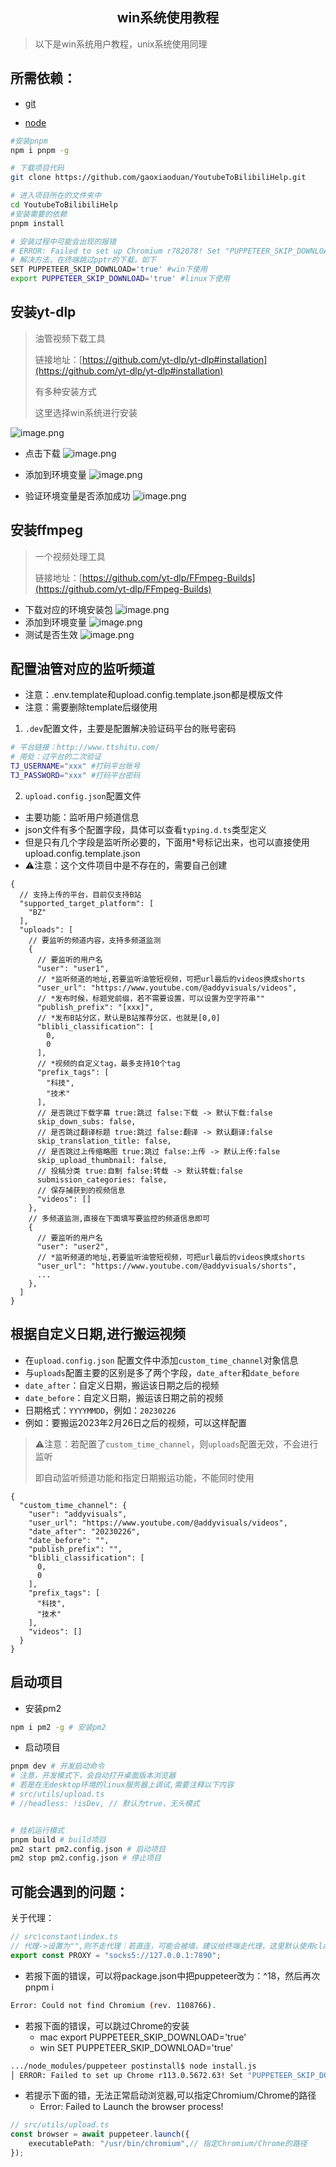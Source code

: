 <h2 align="center">win系统使用教程</h2>

> 以下是win系统用户教程，unix系统使用同理

## 所需依赖：

- [git](https://git-scm.com/book/zh/v2/%E8%B5%B7%E6%AD%A5-%E5%AE%89%E8%A3%85-Git)

- [node](https://nodejs.org/en)

```bash
#安装pnpm
npm i pnpm -g 

# 下载项目代码
git clone https://github.com/gaoxiaoduan/YoutubeToBilibiliHelp.git

# 进入项目所在的文件夹中
cd YoutubeToBilibiliHelp
#安装需要的依赖
pnpm install

# 安装过程中可能会出现的报错
# ERROR: Failed to set up Chromium r782078! Set "PUPPETEER_SKIP_DOWNLOAD" env variable to skip download
# 解决方法，在终端跳过pptr的下载，如下
SET PUPPETEER_SKIP_DOWNLOAD='true' #win下使用
export PUPPETEER_SKIP_DOWNLOAD='true' #linux下使用
```

## 安装yt-dlp

> 油管视频下载工具
>
> 链接地址：[https://github.com/yt-dlp/yt-dlp#installation](https://github.com/yt-dlp/yt-dlp#installation)
>
> 有多种安装方式
>
> 这里选择win系统进行安装

![image.png](https://cdn.jsdelivr.net/gh/gaoxiaoduan/picGoImg@main/images/202305251129146.png)

- 点击下载
  ![image.png](https://cdn.jsdelivr.net/gh/gaoxiaoduan/picGoImg@main/images/202305251129461.png)

- 添加到环境变量
  ![image.png](https://cdn.jsdelivr.net/gh/gaoxiaoduan/picGoImg@main/images/202305251129370.png)

- 验证环境变量是否添加成功
  ![image.png](https://cdn.jsdelivr.net/gh/gaoxiaoduan/picGoImg@main/images/202305251130475.png)

## 安装ffmpeg

> 一个视频处理工具
>
> 链接地址：[https://github.com/yt-dlp/FFmpeg-Builds](https://github.com/yt-dlp/FFmpeg-Builds)

- 下载对应的环境安装包
  ![image.png](https://cdn.jsdelivr.net/gh/gaoxiaoduan/picGoImg@main/images/202305251130129.png)
- 添加到环境变量
  ![image.png](https://cdn.jsdelivr.net/gh/gaoxiaoduan/picGoImg@main/images/202305251130077.png)
- 测试是否生效
  ![image.png](https://cdn.jsdelivr.net/gh/gaoxiaoduan/picGoImg@main/images/202305251130083.png)

## 配置油管对应的监听频道

- 注意：.env.template和upload.config.template.json都是模版文件
- 注意：需要删除template后缀使用


1. `.dev`配置文件，主要是配置解决验证码平台的账号密码

```bash
# 平台链接：http://www.ttshitu.com/
# 用处：过平台的二次验证
TJ_USERNAME="xxx" #打码平台账号
TJ_PASSWORD="xxx" #打码平台密码
```

2. `upload.config.json`配置文件

- 主要功能：监听用户频道信息
- json文件有多个配置字段，具体可以查看`typing.d.ts`类型定义
- 但是只有几个字段是监听所必要的，下面用*号标记出来，也可以直接使用upload.config.template.json
- ⚠️注意：这个文件项目中是不存在的，需要自己创建

```json3
{
  // 支持上传的平台，目前仅支持B站
  "supported_target_platform": [
    "BZ"
  ],
  "uploads": [
    // 要监听的频道内容，支持多频道监测
    {
      // 要监听的用户名
      "user": "user1", 
      // *监听频道的地址,若要监听油管短视频，可把url最后的videos换成shorts
      "user_url": "https://www.youtube.com/@addyvisuals/videos",
      // *发布时候，标题党前缀，若不需要设置，可以设置为空字符串""
      "publish_prefix": "[xxx]",
      // *发布B站分区，默认是B站推荐分区，也就是[0,0]
      "blibli_classification": [
        0,
        0
      ],
      // *视频的自定义tag，最多支持10个tag
      "prefix_tags": [
        "科技",
        "技术"
      ],
      // 是否跳过下载字幕 true:跳过 false:下载 -> 默认下载:false
      skip_down_subs: false,
      // 是否跳过翻译标题 true:跳过 false:翻译 -> 默认翻译:false
      skip_translation_title: false,
      // 是否跳过上传缩略图 true:跳过 false:上传 -> 默认上传:false
      skip_upload_thumbnail: false,
      // 投稿分类 true:自制 false:转载 -> 默认转载:false
      submission_categories: false, 
      // 保存捕获到的视频信息
      "videos": []
    },
    // 多频道监测,直接在下面填写要监控的频道信息即可
    {
      // 要监听的用户名
      "user": "user2", 
      // *监听频道的地址,若要监听油管短视频，可把url最后的videos换成shorts
      "user_url": "https://www.youtube.com/@addyvisuals/shorts",
      ...
    },
  ]
}
```

## 根据自定义日期,进行搬运视频

- 在`upload.config.json` 配置文件中添加`custom_time_channel`对象信息
- 与`uploads`配置主要的区别是多了两个字段，`date_after`和`date_before`
- `date_after`：自定义日期，搬运该日期之后的视频
- `date_before`：自定义日期，搬运该日期之前的视频
- 日期格式：`YYYYMMDD`，例如：`20230226`
- 例如：要搬运2023年2月26日之后的视频，可以这样配置

> ⚠️注意：若配置了`custom_time_channel`，则`uploads`配置无效，不会进行监听
>
> 即自动监听频道功能和指定日期搬运功能，不能同时使用

```json3
{
  "custom_time_channel": {
    "user": "addyvisuals",
    "user_url": "https://www.youtube.com/@addyvisuals/videos",
    "date_after": "20230226",
    "date_before": "",
    "publish_prefix": "",
    "blibli_classification": [
      0,
      0
    ],
    "prefix_tags": [
      "科技",
      "技术"
    ],
    "videos": []
  }
}
```

## 启动项目

- 安装pm2

```bash
npm i pm2 -g # 安装pm2
```

- 启动项目

```bash
pnpm dev # 开发启动命令
# 注意，开发模式下，会自动打开桌面版本浏览器
# 若是在无desktop环境的linux服务器上调试,需要注释以下内容
# src/utils/upload.ts
# //headless: !isDev, // 默认为true，无头模式


# 挂机运行模式
pnpm build # build项目
pm2 start pm2.config.json # 启动项目
pm2 stop pm2.config.json # 停止项目
```

## 可能会遇到的问题：

关于代理：

```typescript
// src\constant\index.ts
// 代理->设置为"",则不走代理｜若直连，可能会被墙，建议给终端走代理，这里默认使用clash本地代理
export const PROXY = "socks5://127.0.0.1:7890";
```

- 若报下面的错误，可以将package.json中把puppeteer改为：^18，然后再次pnpm i

```bash
Error: Could not find Chromium (rev. 1108766).
```

- 若报下面的错误，可以跳过Chrome的安装
    - mac export PUPPETEER_SKIP_DOWNLOAD='true'
    - win SET PUPPETEER_SKIP_DOWNLOAD='true'

```bash
.../node_modules/puppeteer postinstall$ node install.js
│ ERROR: Failed to set up Chrome r113.0.5672.63! Set "PUPPETEER_SKIP_DOWNLOAD" env variable to skip download.
```

- 若提示下面的错，无法正常启动浏览器,可以指定Chromium/Chrome的路径
    - Error: Failed to Launch the browser process!

```ts
// src/utils/upload.ts
const browser = await puppeteer.launch({
    executablePath: "/usr/bin/chromium",// 指定Chromium/Chrome的路径
});
```